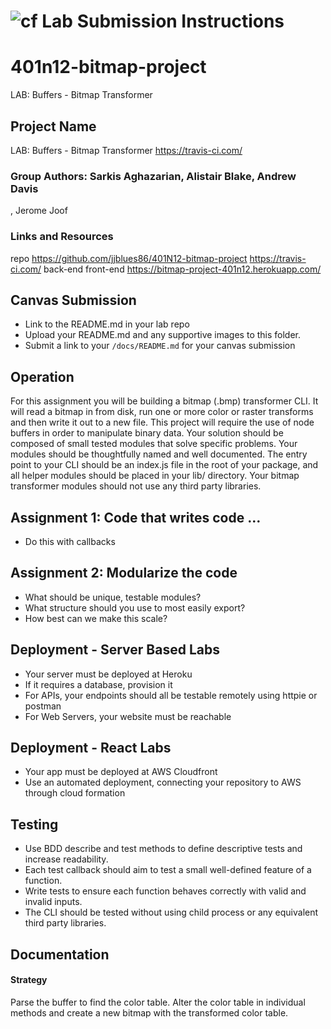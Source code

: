 ![cf](http://i.imgur.com/7v5ASc8.png) Lab Submission Instructions
============================================================================
# 401n12-bitmap-project
LAB: Buffers - Bitmap Transformer

## Project Name
LAB: Buffers - Bitmap Transformer
https://travis-ci.com/

### Group Authors: Sarkis Aghazarian, Alistair Blake, Andrew Davis
, Jerome Joof
### Links and Resources
repo https://github.com/jjblues86/401N12-bitmap-project
https://travis-ci.com/
back-end
front-end https://bitmap-project-401n12.herokuapp.com/
## Canvas Submission
* Link to the README.md in your lab repo
* Upload your README.md and any supportive images to this folder.
* Submit a link to your `/docs/README.md` for your canvas submission
  
## Operation
For this assignment you will be building a bitmap (.bmp) transformer CLI. It will read a bitmap in from disk, run one or more color or raster transforms and then write it out to a new file. This project will require the use of node buffers in order to manipulate binary data. Your solution should be composed of small tested modules that solve specific problems. Your modules should be thoughtfully named and well documented. The entry point to your CLI should be an index.js file in the root of your package, and all helper modules should be placed in your lib/ directory. Your bitmap transformer modules should not use any third party libraries.
    
## Assignment 1: Code that writes code …
 * Do this with callbacks
 
## Assignment 2: Modularize the code 
  * What should be unique, testable modules?
  * What structure should you use to most easily export?
  * How best can we make this scale?

## Deployment - Server Based Labs
 * Your server must be deployed at Heroku
 * If it requires a database, provision it
 * For APIs, your endpoints should all be testable remotely using httpie or postman
 * For Web Servers, your website must be reachable
 
## Deployment - React Labs
 * Your app must be deployed at AWS Cloudfront
 * Use an automated deployment, connecting your repository to AWS through cloud formation
 
## Testing
* Use BDD describe and test methods to define descriptive tests and increase readability.
* Each test callback should aim to test a small well-defined feature of a function.
* Write tests to ensure each function behaves correctly with valid and invalid inputs.
* The CLI should be tested without using child process or any equivalent third party libraries.
 
## Documentation
#### Strategy
Parse the buffer to find the color table.
Alter the color table in individual methods and create a new bitmap with the transformed color table. 
